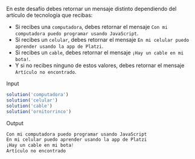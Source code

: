 En este desafío debes retornar un mensaje distinto dependiendo del artículo de tecnología que recibas:

- Si recibes una `computadora`, debes retornar el mensaje `Con mi computadora puedo programar usando JavaScript`.
- Si recibes un `celular`, debes retornar el mensaje `En mi celular puedo aprender usando la app de Platzi`.
- Si recibes un `cable`, debes retornar el mensaje `¡Hay un cable en mi bota!`.
- Y si no recibes ninguno de estos valores, debes retornar el mensaje `Artículo no encontrado`.

Input

```js
solution('computadora')
solution('celular')
solution('cable')
solution('ornitorrinco')
```

Output

```js
Con mi computadora puedo programar usando JavaScript
En mi celular puedo aprender usando la app de Platzi
¡Hay un cable en mi bota!
Artículo no encontrado
```
